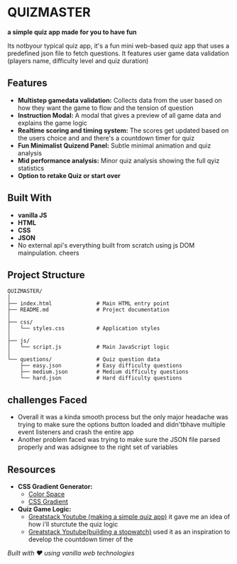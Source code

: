 # QUIZMASTER
**a simple quiz app made for you to have fun**

Its notbyour typical quiz app, it's a fun mini web-based quiz app that uses a predefined json file to fetch questions. It features user game data validation (players name, difficulty level and quiz duration)

## Features
- **Multistep gamedata validation:** Collects data from the user based on how they want the game to flow and the tension of question
- **Instruction Modal:** A modal that gives a preview of all game data and explains the game logic 
- **Realtime scoring and timing system:** The scores get updated based on the users choice and  and there's a countdown timer for quiz
- **Fun Minimalist Quizend Panel:** Subtle minimal animation and quiz analysis
- **Mid performance analysis:** Minor quiz analysis showing the full qyiz statistics
- **Option to retake Quiz or start over**

## Built With
- **vanilla JS**
- **HTML**
- **CSS**
- **JSON**
-   No external api's everything built from scratch using js DOM mainpulation. cheers

## Project Structure
```
QUIZMASTER/
│
├── index.html              # Main HTML entry point
├── README.md               # Project documentation
│
├── css/
│   └── styles.css          # Application styles
│
├── js/
│   └── script.js           # Main JavaScript logic
│
└── questions/              # Quiz question data
    ├── easy.json           # Easy difficulty questions
    ├── medium.json         # Medium difficulty questions
    └── hard.json           # Hard difficulty questions
```

## challenges Faced
- Overall it was a kinda smooth process but the only major headache was trying to make sure the options button loaded and didn'tbhave multiple event listeners and crash the entire app
- Another problem faced was trying to make sure the JSON file parsed properly and was adsignee to the right set of variables

## Resources
- **CSS Gradient Generator:**
  - [Color Space](https://mycolor.space/gradient)
  - [CSS Gradient](https://cssgradient.io/)
- **Quiz Game Logic:**
  - [Greatstack Youtube (making a simple quiz app)](https://youtu.be/PBcqGxrr9g8?si=HiI06z7eSHCNuYEa) it gave me an idea of how i'll sturctute the quiz logic
  - [Greatstack Youtube(building a stopwatch)](https://youtu.be/cO-qjCC_UYQ?si=YFds-1eoamCaQxJ7) used it as an inspiration to develop the countdown timer of the 


*Built with ❤️ using vanilla web technologies*